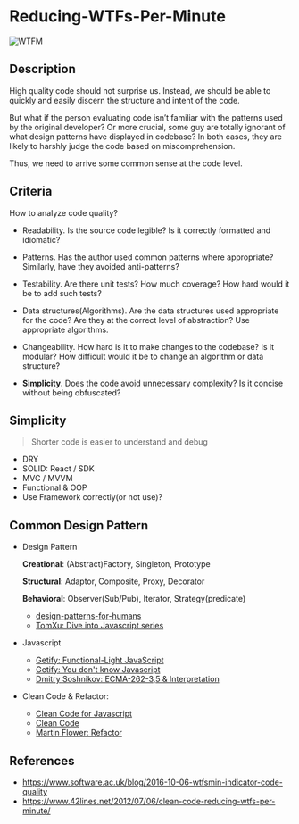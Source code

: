 # Reducing-WTFs-Per-Minute
![WTFM](http://www.osnews.com/images/comics/wtfm.jpg)


## Description
High quality code should not surprise us. Instead, we should be able to quickly and easily discern the structure and intent of the code.

But what if the person evaluating code isn’t familiar with the patterns used by the original developer? Or more crucial, some guy  are totally ignorant of what design patterns have displayed in codebase? In both cases, they are likely to harshly judge the code based on miscomprehension. 

Thus, we need to arrive some common sense at the code level. 


## Criteria
How to analyze code quality?

- Readability. 
Is the source code legible? Is it correctly formatted and idiomatic?

- Patterns. 
Has the author used common patterns where appropriate? Similarly, have they avoided anti-patterns?

- Testability. 
Are there unit tests? How much coverage? How hard would it be to add such tests?

- Data structures(Algorithms). 
Are the data structures used appropriate for the code? Are they at the correct level of abstraction? Use appropriate algorithms.

- Changeability. 
How hard is it to make changes to the codebase? Is it modular? How difficult would it be to change an algorithm or data structure?

- **Simplicity**.
Does the code avoid unnecessary complexity? Is it concise without being obfuscated?


## Simplicity
> Shorter code is easier to understand and debug

- DRY
- SOLID: React / SDK
- MVC / MVVM
- Functional & OOP
- Use Framework correctly(or not use)?


## Common Design Pattern

* Design Pattern
    
    **Creational**: (Abstract)Factory, Singleton, Prototype
    
    **Structural**: Adaptor, Composite, Proxy, Decorator
    
    **Behavioral**: Observer(Sub/Pub), Iterator, Strategy(predicate)

    - [design-patterns-for-humans](https://github.com/kamranahmedse/design-patterns-for-humans)
    - [TomXu: Dive into Javascript series](http://www.cnblogs.com/TomXu/archive/2011/12/15/2288411.html) 

* Javascript
    - [Getify: Functional-Light JavaScript](https://github.com/getify/Functional-Light-JS)
    - [Getify: You don't know Javascript](https://github.com/getify/You-Dont-Know-JS)
    - [Dmitry Soshnikov: ECMA-262-3,5 & Interpretation](http://dmitrysoshnikov.com/)

    
* Clean Code & Refactor:
    - [Clean Code for Javascript](https://github.com/ryanmcdermott/clean-code-javascript)
    - [Clean Code](https://www.amazon.com/Clean-Code-Handbook-Software-Craftsmanship/dp/0132350882)
    - [Martin Flower: Refactor](https://martinfowler.com/books/#refactoring)


## References
- https://www.software.ac.uk/blog/2016-10-06-wtfsmin-indicator-code-quality
- https://www.42lines.net/2012/07/06/clean-code-reducing-wtfs-per-minute/


